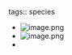 tags:: species

- ![image.png](https://peach-geographical-bat-397.mypinata.cloud/ipfs/QmVfU2eZHstiZ4bersbrTpa5LTj1UE8X6gxHxxjEwYU2Mj)
- ![image.png](https://peach-geographical-bat-397.mypinata.cloud/ipfs/QmYmNGhPV4PZd368TMp4KjcBB4eHspF1z4gJqFurAszTiw)
-